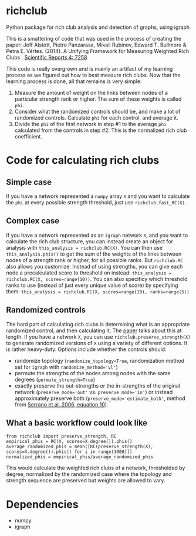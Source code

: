 # richclub
Python package for rich club analysis and detection of graphs, using igraph

This is a smattering of code that was used in the process of creating the paper:
Jeff Alstott, Pietro Panzarasa, Mikail Rubinov, Edward T. Bullmore & Petra E. Vértes. (2014). A Unifying Framework for Measuring Weighted Rich Clubs
. [Scientific Reports 4: 7258](http://www.nature.com/articles/srep07258)


This code is really overgrown and is mainly an artifact of my learning process as we figured out how to best measure rich clubs. Now that the learning process is done, all that remains is very simple:

1. Measure the amount of weight on the links between nodes of a particular strength rank or higher. The sum of these weights is called `phi`.
2. Consider what the randomized controls should be, and make a lot of randomized controls. Calculate `phi` for each control, and average it.
3. Divide the `phi` of the first network in step #1 to the average `phi` calculated from the controls in step #2. This is the normalized rich club coefficient.

Code for calculating rich clubs
===

Simple case
---
If you have a network represented a `numpy` array `X` and you want to calculate the `phi` at every possible strength threshold, just use `richclub.fast_RC(X)`.

Complex case
---
If you have a network represented as an `igraph` network `X`, and you want to calculate the rich club structure, you can instead create an object for analysis with `this_analysis = richclub.RC(X)`. You can then use `this_analysis.phis()` to get the sum of the weights of the links between nodes of a strength rank or higher, for all possible ranks. But `richclub.RC` also allows you customize. Instead of using strengths, you can give each node a precalculated score to threshold on instead: `this_analysis = richclub.RC(X, scores=range(10))`. You can also specificy which threshold ranks to use (instead of just every unique value of score) by specifying them: `this_analysis = richclub.RC(X, scores=range(10), ranks=range(5))`

Randomized controls
---
The hard part of calculating rich clubs is determining what is an appropriate randomized control, and then calculating it. The [paper](http://www.nature.com/articles/srep07258) talks about this at length. If you have a network `X`, you can use `richclub.preserve_strength(X)` to generate randomized versions of `X` using a variety of different options. It is rather heavy-duty. Options include whether the controls should:
- randomize topology (`randomize_topology=True`, randomization method set for `igraph` with `randomize_method='vl'`)
- permute the strengths of the nodes among nodes with the same degrees (`permute_strength=True`)
- exactly preserve the out-strengths or the in-strengths of the original network (`preserve_mode='out'` vs. `preserve_mode='in'`) or instead approximately preserve both (`preserve_mode='estimate_both'`, method from [Serrano et al. 2006, equation 10](http://arxiv.org/abs/cond-mat/0609029)).


What a basic workflow could look like
-----
```
from richclub import preserve_strength, RC
empirical_phis = RC(X, scores=X.degree()).phis()
average_randomized_phis = mean([RC(preserve_strength(X), scores=X.degree()).phis() for i in range(1000)])
normalized_phis = empirical_phis/average_randomized_phis
```

This would calculate the weighted rich clubs of a network, thresholded by degree, normalized by the randomized case where the topology and strength sequence are preserved but weights are allowed to vary. 


Dependencies
===
- numpy
- igraph


